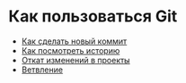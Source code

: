 # Как пользоваться Git
- [Как сделать новый коммит](./commit_help.md)
- [Как посмотреть историю](./log_help.md)
- [Откат изменений в проекты](./reset_help.md)
- [Ветвление](./branch_help.md)
